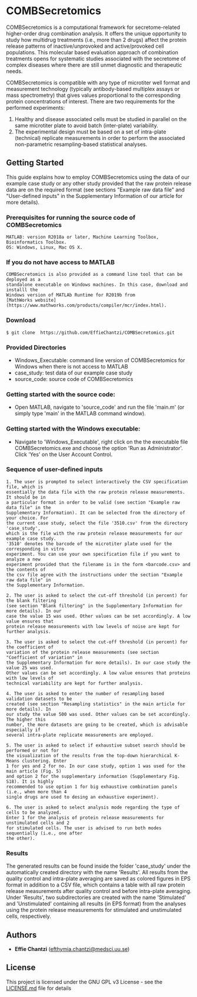 # COMBSecretomics

COMBSecretomics is a computational framework for secretome-related higher-order drug combination analysis. It offers the unique opportunity to study how multidrug treatments (i.e., more than 2 drugs) affect the protein release patterns of inactive/unprovoked and active/provoked cell populations. This molecular based evaluation approach of combination treatments opens for systematic studies associated with the secretome of complex diseases where there are still unmet diagnostic and therapeutic needs. 

COMBSecretomics is compatible with any type of microtiter well format and measurement technology (typically antibody-based multiplex assays or mass spectrometry) that gives values proportional to the corresponding protein concentrations of interest. There are two requirements for the performed experiments:

1. Healthy and disease associated cells must be studied in parallel on the same microtiter plate to avoid batch (inter-plate) variability.
2. The experimental design must be based on a set of intra-plate (technical) replicate measurements in order to perform the associated non-parametric resampling-based statistical analyses. 


## Getting Started

This guide explains how to employ COMBSecretomics using the data of our example case study 
or any other study provided that the raw protein release data are on the required format 
(see sections "Example raw data file" and "User-defined inputs" in the Supplementary 
Information of our article for more details).

### Prerequisites for running the source code of COMBSecretomics
```
MATLAB: version R2018a or later, Machine Learning Toolbox, Bioinformatics Toolbox.
OS: Windows, Linux, Mac OS X.
```

### If you do not have access to MATLAB
```
COMBSecretomics is also provided as a command line tool that can be deployed as a 
standalone executable on Windows machines. In this case, download and installl the
Windows version of MATLAb Runtime for R2019b from 
[MathWorks website] (https://www.mathworks.com/products/compiler/mcr/index.html).    
```

### Download 
```
$ git clone  https://github.com/EffieChantzi/COMBSecretomics.git
```

### Provided Directories
- Windows_Executable: command line version of COMBSecretomics for Windows when there is not access to MATLAB
- case_study: test data of our example case study
- source_code: source code of COMBSecretomics 

### Getting started with the source code:

- Open MATLAB, navigate to 'source_code' and run the file 'main.m' (or simply type 'main' in the MATLAB 
  command window).
  
### Getting started with the Windows executable:

- Navigate to 'Windows_Executable', right click on the the executable file COMBSecretomics.exe 
  and choose the option 'Run as Administrator'. Click 'Yes' on the User Account Control.
  
### Sequence of user-defined inputs

```
1. The user is prompted to select interactively the CSV specification file, which is 
essentially the data file with the raw protein release measurements. It should be in 
a particular format in order to be valid (see section "Example raw data file" in the
Supplementary Information). It can be selected from the directory of your choice. For 
the current case study, select the file '3510.csv' from the directory 'case_study',
which is the file with the raw protein release measurements for our example case study.
'3510' denotes the barcode of the microtiter plate used for the corresponding in vitro 
experiment. You can use your own specification file if you want to analyze a new 
experiment provided that the filename is in the form <barcode.csv> and the contents of
the csv file agree with the instructions under the section "Example raw data file" in 
the Supplementary Information.
```

```
2. The user is asked to select the cut-off threshold (in percent) for the blank filtering
(see section "Blank filtering" in the Supplementary Information for more details). In our 
case the value 15 was used. Other values can be set accordingly. A low value ensures that
protein release measurements with low levels of noise are kept for further analysis.
```
```
3. The user is asked to select the cut-off threshold (in percent) for the coefficient of 
variation of the protein release measurements (see section "Coefficient of variation" in
the Supplementary Information for more details). In our case study the value 25 was used.
Other values can be set accordingly. A low value ensures that proteins with low levels of
technical variability are kept for further analysis.
```

```
4. The user is asked to enter the number of resampling based validation datasets to be 
created (see section "Resampling statistics" in the main article for more details). In 
our study the value 500 was used. Other values can be set accordingly. The higher this 
number, the more datasets are going to be created, which is advisable especially if 
several intra-plate replicate measurements are employed. 
```

```
5. The user is asked to select if exhaustive subset search should be performed or not for 
the visualization of the results from the top-down hierarchical K-Means clustering. Enter
1 for yes and 2 for no. In our case study, option 1 was used for the main article (Fig. 5) 
and option 2 for the supplementary information (Supplementary Fig. S18). It is highly 
recommended to use option 1 for big exhaustive combination panels (i.e., when more than 4 
single drugs are used to desing an exhaustive experiment).
```

```
6. The user is asked to select analysis mode regarding the type of cells to be analyzed. 
Enter 1 for the analysis of protein release measurements for unstimulated cells and 2 
for stimulated cells. The user is advised to run both modes sequentially (i.e., one after
the other).
```

### Results

The generated results can be found inside the folder 'case_study' under the automatically 
created directory with the name 'Results'. All results from the quality control and intra-plate
averaging are saved as colored figures in EPS format in addition to a CSV file, which contains a
table with all raw protein release measurements after quality control and before intra-plate 
averaging. Under 'Results', two subdirectories are created with the name 'Stimulated' and 
'Unstimulated' containing all results (in EPS format) from the analyses using the protein release
measurements for stimulated and unstimulated cells, respectively. 


## Authors

* **Effie Chantzi** (efthymia.chantzi@medsci.uu.se)

## License

This project is licensed under the GNU GPL v3 License - see the [LICENSE.md](LICENSE.md) file for details
